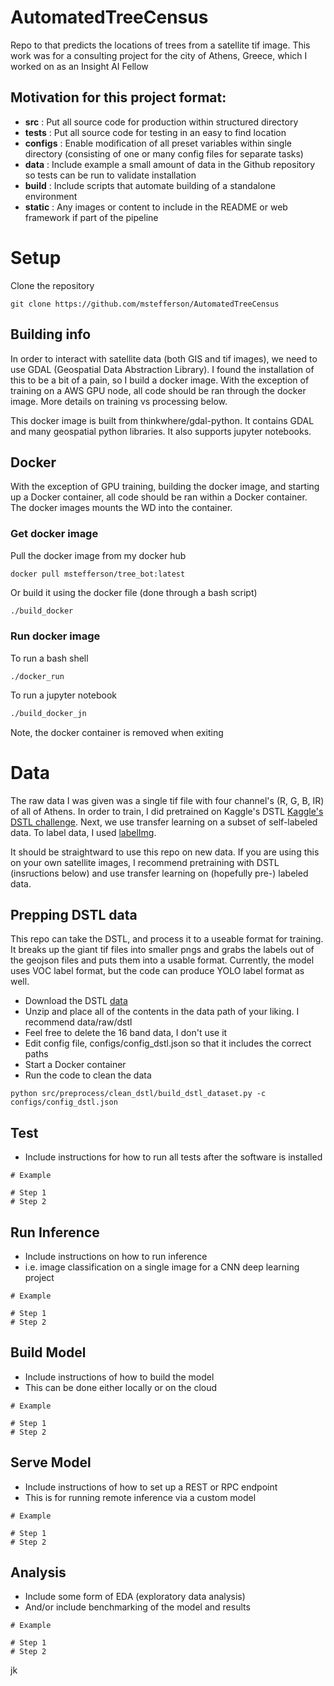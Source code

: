 # AutomatedTreeCensus
Repo to that predicts the locations of trees from a satellite tif image. This work was for a consulting project for the city of Athens, Greece, which I worked on as an Insight AI Fellow

## Motivation for this project format:
- **src** : Put all source code for production within structured directory
- **tests** : Put all source code for testing in an easy to find location
- **configs** : Enable modification of all preset variables within single directory (consisting of one or many config files for separate tasks)
- **data** : Include example a small amount of data in the Github repository so tests can be run to validate installation
- **build** : Include scripts that automate building of a standalone environment
- **static** : Any images or content to include in the README or web framework if part of the pipeline

# Setup
Clone the repository
```
git clone https://github.com/mstefferson/AutomatedTreeCensus
```

## Building info
In order to interact with satellite data (both GIS and tif images), we need to use GDAL (Geospatial Data Abstraction Library). I found the installation of this to be a bit of a pain, so I build a docker image. With the exception of training on a AWS GPU node, all code should be ran through the docker image. More details on training vs processing below.

This docker image is built from thinkwhere/gdal-python. It contains GDAL and many geospatial python libraries. It also supports jupyter notebooks. 

## Docker
With the exception of GPU training, building the docker image, and starting up a Docker container, all code should be ran within a Docker container. The docker images mounts the WD into the container.

### Get docker image
Pull the docker image from my docker hub

```
docker pull mstefferson/tree_bot:latest
```
Or build it using the docker file (done through a bash script)

``` bash
./build_docker
```
### Run docker image
To run a bash shell

```
./docker_run
```
To run a jupyter notebook

``` bash
./build_docker_jn
```

Note, the docker container is removed when exiting

# Data
The raw data I was given was a single tif file with four channel's (R, G, B, IR) of all of Athens. In order to train, I did pretrained on Kaggle's DSTL
[Kaggle's DSTL challenge](https://www.kaggle.com/c/dstl-satellite-imagery-feature-detection). Next, we use transfer learning on a subset of self-labeled data. To label data, I used [labelImg](https://github.com/tzutalin/labelImg). 

It should be straightward to use this repo on new data. If you are using this on your own satellite images, I recommend pretraining with DSTL (insructions below) and use transfer learning on (hopefully pre-) labeled data.

## Prepping DSTL data

This repo can take the DSTL, and process it to a useable format for training. It breaks up the giant tif files into smaller pngs and grabs the labels out of the geojson files and puts them into a usable format. Currently, the model uses VOC label format, but the code can produce YOLO label format as well. 

- Download the DSTL [data](https://www.kaggle.com/c/dstl-satellite-imagery-feature-detection/data)
- Unzip and place all of the contents in the data path of your liking. I recommend data/raw/dstl
- Feel free to delete the 16 band data, I don't use it
- Edit config file, configs/config_dstl.json so that it includes the correct paths
- Start a Docker container
- Run the code to clean the data
```
python src/preprocess/clean_dstl/build_dstl_dataset.py -c configs/config_dstl.json
```

## Test
- Include instructions for how to run all tests after the software is installed
```
# Example

# Step 1
# Step 2
```

## Run Inference
- Include instructions on how to run inference
- i.e. image classification on a single image for a CNN deep learning project
```
# Example

# Step 1
# Step 2
```

## Build Model
- Include instructions of how to build the model
- This can be done either locally or on the cloud
```
# Example

# Step 1
# Step 2
```

## Serve Model
- Include instructions of how to set up a REST or RPC endpoint 
- This is for running remote inference via a custom model
```
# Example

# Step 1
# Step 2
```

## Analysis
- Include some form of EDA (exploratory data analysis)
- And/or include benchmarking of the model and results
```
# Example

# Step 1
# Step 2
```
jk

